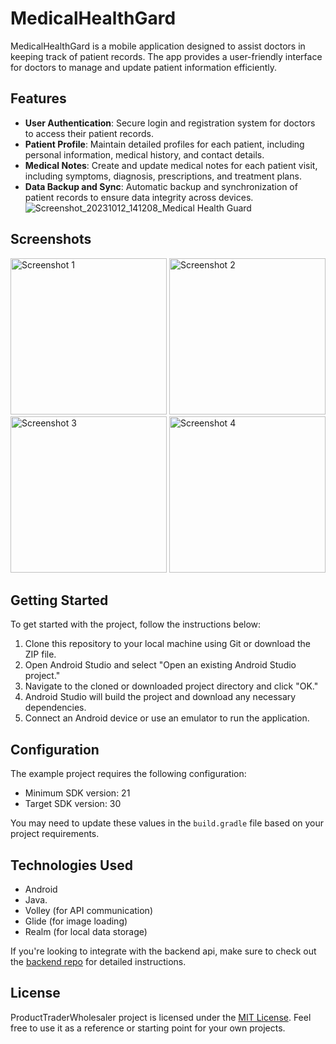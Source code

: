 # MedicalHealthGard

MedicalHealthGard is a mobile application designed to assist doctors in keeping track of patient records. The app provides a user-friendly interface for doctors to manage and update patient information efficiently.

## Features

- **User Authentication**: Secure login and registration system for doctors to access their patient records.
- **Patient Profile**: Maintain detailed profiles for each patient, including personal information, medical history, and contact details.
- **Medical Notes**: Create and update medical notes for each patient visit, including symptoms, diagnosis, prescriptions, and treatment plans.
- **Data Backup and Sync**: Automatic backup and synchronization of patient records to ensure data integrity across devices.
![Screenshot_20231012_141208_Medical Health Guard]()
## Screenshots
<img src="https://github.com/cgardesey/MedicalHealthGard/assets/10109354/59fe2747-106e-4c1d-8859-48933295e324" width="250" alt="Screenshot 1">
<img src="https://github.com/cgardesey/MedicalHealthGard/assets/10109354/800336ae-57ae-4096-b0c2-46f66c0e4874" width="250" alt="Screenshot 2">
<img src="https://github.com/cgardesey/MedicalHealthGard/assets/10109354/ab09921b-3208-4be3-add7-ceba73558292" width="250" alt="Screenshot 3">
<img src="https://github.com/cgardesey/MedicalHealthGard/assets/10109354/2a3c0d0d-96b8-4b14-862c-e81bbad018f0" width="250" alt="Screenshot 4">

## Getting Started

To get started with the project, follow the instructions below:

1. Clone this repository to your local machine using Git or download the ZIP file.
2. Open Android Studio and select "Open an existing Android Studio project."
3. Navigate to the cloned or downloaded project directory and click "OK."
4. Android Studio will build the project and download any necessary dependencies.
5. Connect an Android device or use an emulator to run the application.


## Configuration

The example project requires the following configuration:

- Minimum SDK version: 21
- Target SDK version: 30

You may need to update these values in the `build.gradle` file based on your project requirements.


## Technologies Used

- Android
- Java.
- Volley (for API communication)
- Glide (for image loading)
- Realm (for local data storage)

If you're looking to integrate with the backend api, make sure to check out the  [backend repo](https://github.com/cgardesey/mhg) for detailed instructions.

## License

ProductTraderWholesaler project is licensed under the [MIT License](https://opensource.org/licenses/MIT). Feel free to use it as a reference or starting point for your own projects.
